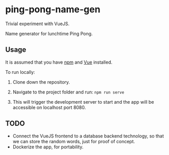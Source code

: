 # ping-pong-name-gen

Trivial experiment with VueJS. 

Name generator for lunchtime Ping Pong.

## Usage

It is assumed that you have [npm](https://www.npmjs.com) and [Vue](https://vuejs.org) installed.

To run locally:

1. Clone down the repository.

2. Navigate to the project folder and run:
`npm run serve` 

3. This will trigger the development server to start and the app will be accessible on localhost port 8080.

## TODO
* Connect the VueJS frontend to a database backend technology, so that we can store the random words, just for proof of concept.
* Dockerize the app, for portability.
